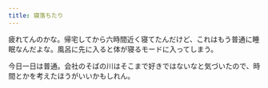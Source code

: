 ```yaml
---
title: 寝落ちたり
---
```


疲れてんのかな。帰宅してから六時間近く寝てたんだけど、これはもう普通に睡眠なんだよな。風呂に先に入ると体が寝るモードに入ってしまう。

今日一日は普通。会社のそばの川はそこまで好きではないなと気づいたので、時間とかを考えたほうがいいかもしれん。